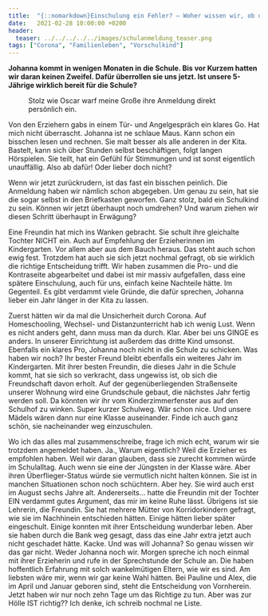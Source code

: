 ```yaml
---
title:  "{::nomarkdown}Einschulung ein Fehler? – Woher wissen wir, ob unser Korridorkind wirklich schulreif ist?{:/}"
date:   2021-02-28 10:00:00 +0200
header:
  teaser: ../../../../../images/schulanmeldung_teaser.png
tags: ["Corona", "Familienleben", "Vorschulkind"]
---
```


**Johanna kommt in wenigen Monaten in die Schule. Bis vor Kurzem hatten wir daran keinen Zweifel. Dafür überrollen sie uns jetzt. Ist unsere 5-Jährige wirklich bereit für die Schule?**

<figure>
  <img src="../../../../../images/schulanmeldung.png" alt="">
  <figcaption>Stolz wie Oscar warf meine Große ihre Anmeldung direkt persönlich ein.</figcaption>
</figure> 

Von den Erziehern gabs in einem Tür- und Angelgespräch ein klares Go. Hat mich nicht überrascht. Johanna ist ne schlaue Maus. Kann schon ein bisschen lesen und rechnen. Sie malt besser als alle anderen in der Kita. Bastelt, kann sich über Stunden selbst beschäftigen, folgt langen Hörspielen. Sie teilt, hat ein Gefühl für Stimmungen und ist sonst eigentlich unauffällig. Also ab dafür! Oder lieber doch nicht?

Wenn wir jetzt zurückrudern, ist das fast ein bisschen peinlich. Die Anmeldung haben wir nämlich schon abgegeben. Um genau zu sein, hat sie die sogar selbst in den Briefkasten geworfen. Ganz stolz, bald ein Schulkind zu sein. Können wir jetzt überhaupt noch umdrehen? Und warum ziehen wir diesen Schritt überhaupt in Erwägung?

Eine Freundin hat mich ins Wanken gebracht. Sie schult ihre gleichalte Tochter NICHT ein. Auch auf Empfehlung der Erzieherinnen im Kindergarten. Vor allem aber aus dem Bauch heraus. Das steht auch schon ewig fest. Trotzdem hat auch sie sich jetzt nochmal gefragt, ob sie wirklich die richtige Entscheidung trifft. Wir haben zusammen die Pro- und die Kontraseite abgearbeitet und dabei ist mir massiv aufgefallen, dass eine spätere Einschulung, auch für uns, einfach keine Nachteile hätte. Im Gegenteil. Es gibt verdammt viele Gründe, die dafür sprechen, Johanna lieber ein Jahr länger in der Kita zu lassen.

Zuerst hätten wir da mal die Unsicherheit durch Corona. Auf Homeschooling, Wechsel- und Distanzunterricht hab ich wenig Lust. Wenn es nicht anders geht, dann muss man da durch. Klar. Aber bei uns GINGE es anders. In unserer Einrichtung ist außerdem das dritte Kind umsonst. Ebenfalls ein klares Pro, Johanna noch nicht in die Schule zu schicken. Was haben wir noch? Ihr bester Freund bleibt ebenfalls ein weiteres Jahr im Kindergarten. Mit ihrer besten Freundin, die dieses Jahr in die Schule kommt, hat sie sich so verkracht, dass ungewiss ist, ob sich die Freundschaft davon erholt. Auf der gegenüberliegenden Straßenseite unserer Wohnung wird eine Grundschule gebaut, die nächstes Jahr fertig werden soll. Da könnten wir ihr vom Kinderzimmerfenster aus auf den Schulhof zu winken. Super kurzer Schulweg. Wär schon nice. Und unsere Mädels wären dann nur eine Klasse auseinander. Finde ich auch ganz schön, sie nacheinander weg einzuschulen. 

Wo ich das alles mal zusammenschreibe, frage ich mich echt, warum wir sie trotzdem angemeldet haben. Ja., Warum eigentlich? Weil die Erzieher es empfohlen haben. Weil wir daran glauben, dass sie zurecht kommen würde im Schulalltag. Auch wenn sie eine der Jüngsten in der Klasse wäre. Aber ihren Überflieger-Status würde sie vermutlich nicht halten können. Sie ist in manchen Situationen schon noch schüchtern. Aber hey. Sie wird auch erst im August sechs Jahre alt. Andererseits… hatte die Freundin mit der Tochter EIN verdammt gutes Argument, das mir im keine Ruhe lässt. Übrigens ist sie Lehrerin, die Freundin. Sie hat mehrere Mütter von Korridorkindern gefragt, wie sie im Nachhinein entschieden hätten. Einige  hätten lieber später eingeschult. Einige konnten mit ihrer Entscheidung wunderbar leben. Aber sie haben durch die Bank weg gesagt, dass das eine Jahr extra jetzt auch nicht geschadet hätte. Kacke. Und was will Johanna? So genau wissen wir das gar nicht. Weder Johanna noch wir. Morgen spreche ich noch einmal mit ihrer Erzieherin und rufe in der Sprechstunde der Schule an. Die haben hoffentlich Erfahrung mit solch wankelmütigen Eltern, wie wir es sind. Am liebsten wäre mir, wenn wir gar keine Wahl hätten. Bei Pauline und Alex, die im April und Januar geboren sind, steht die Entscheidung von Vornherein. Jetzt haben wir nur noch zehn Tage um das Richtige zu tun. Aber was zur Hölle IST richtig?? Ich denke, ich schreib nochmal ne Liste. 


 
 






















 








 

   



















  












 






 





  


  






					 


 
 








